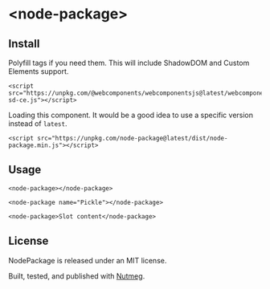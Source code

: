 &lt;node-package&gt;
====

Install
----

Polyfill tags if you need them. This will include ShadowDOM and Custom Elements support.

```
<script src="https://unpkg.com/@webcomponents/webcomponentsjs@latest/webcomponents-sd-ce.js"></script>
```

Loading this component. It would be a good idea to use a specific version instead of `latest`.

```
<script src="https://unpkg.com/node-package@latest/dist/node-package.min.js"></script>
```

Usage
----

```
<node-package></node-package>

<node-package name="Pickle"></node-package>

<node-package>Slot content</node-package>
```



License
----

NodePackage is released under an MIT license.

Built, tested, and published with [Nutmeg](https://nutmeg.tools).
